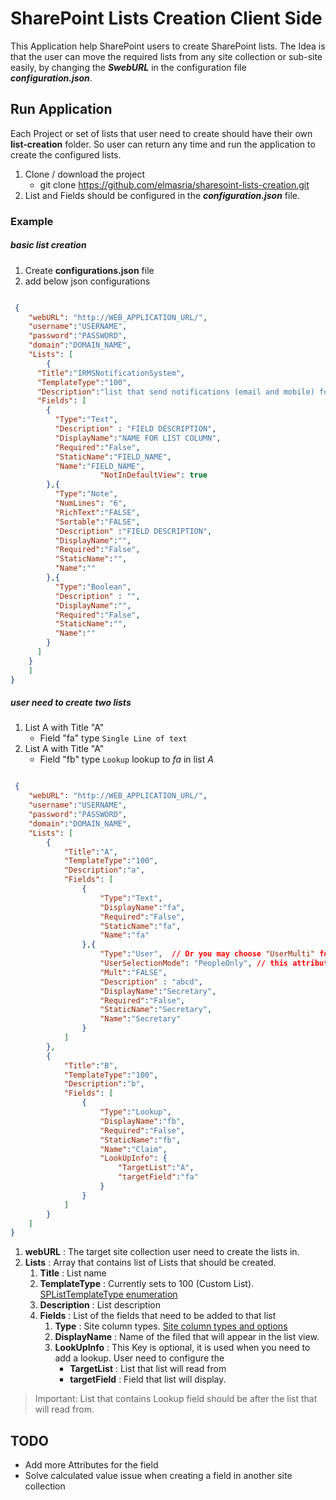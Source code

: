 # SharePoint Lists Creation Client Side

This Application help SharePoint users to create SharePoint lists. The Idea is that the user can move the required lists from any site collection or sub-site easily, by changing the **_SwebURL_** in the configuration file **_configuration.json_**.

## Run Application

Each Project or set of lists that user need to create should have their own **list-creation** folder. So user can return any time and run the application to create the configured lists.

1. Clone / download the project
	* git clone https://github.com/elmasria/sharesoint-lists-creation.git
2. List and Fields should be configured in the **_configuration.json_** file.

### Example

##### basic list creation

1. Create **configurations.json** file
2. add below json configurations

```json

 {
	"webURL": "http://WEB_APPLICATION_URL/",
	"username":"USERNAME",
	"password":"PASSWORD",
	"domain":"DOMAIN_NAME",
	"Lists": [
		{
      "Title":"IRMSNotificationSystem",
      "TemplateType":"100",
      "Description":"list that send notifications (email and mobile) for investors",
      "Fields": [
        {
          "Type":"Text",
          "Description" : "FIELD DESCRIPTION",
          "DisplayName":"NAME FOR LIST COLUMN",
          "Required":"False",
          "StaticName":"FIELD_NAME",
          "Name":"FIELD_NAME",
					"NotInDefaultView": true
        },{
          "Type":"Note",
          "NumLines": "6",
          "RichText":"FALSE",
          "Sortable":"FALSE",
          "Description" :"FIELD DESCRIPTION",
          "DisplayName":"",
          "Required":"False",
          "StaticName":"",
          "Name":""
        },{
          "Type":"Boolean",
          "Description" : "",
          "DisplayName":"",
          "Required":"False",
          "StaticName":"",
          "Name":""
        }
      ]
    }
	]
}


```

##### user need to create two lists

1. List A with Title "A"
	* Field "fa" type ``` Single Line of text ```
2. List A with Title "A"
	* Field "fb" type ``` Lookup ``` lookup to *fa* in list *A*

```json

 {
	"webURL": "http://WEB_APPLICATION_URL/",
	"username":"USERNAME",
	"password":"PASSWORD",
	"domain":"DOMAIN_NAME",
	"Lists": [
		{
			"Title":"A",
			"TemplateType":"100",
			"Description":"a",
			"Fields": [
				{
					"Type":"Text",
					"DisplayName":"fa",
					"Required":"False",
					"StaticName":"fa",
					"Name":"fa"
				},{
					"Type":"User",  // Or you may choose "UserMulti" for Select more than one user
					"UserSelectionMode": "PeopleOnly", // this attribute can be set to PeopleOnly or to PeopleAndGroups
					"Mult":"FALSE",
					"Description" : "abcd",
					"DisplayName":"Secretary",
					"Required":"False",
					"StaticName":"Secretary",
					"Name":"Secretary"
				}
			]
		},
		{
			"Title":"B",
			"TemplateType":"100",
			"Description":"b",
			"Fields": [
				{
					"Type":"Lookup",
					"DisplayName":"fb",
					"Required":"False",
					"StaticName":"fb",
					"Name":"Claim",
					"LookUpInfo": {
						"TargetList":"A",
						"targetField":"fa"
					}
				}
			]
		}
	]
}


```

1. **webURL** : The target site collection user need to create the lists in.
2. **Lists** : Array that contains list of Lists that should be created.
	1. **Title** : List name
	2. **TemplateType** : Currently sets to 100 (Custom List).  [SPListTemplateType enumeration](https://msdn.microsoft.com/en-us/library/microsoft.sharepoint.splisttemplatetype.aspx)
	3. **Description** : List description
	4. **Fields** : List of the fields that need to be added to that list
		1. **Type** : Site column types. [Site column types and options](https://support.office.com/en-us/article/Site-column-types-and-options-0d8ddb7b-7dc7-414d-a283-ee9dca891df7?ui=en-US&rs=en-US&ad=US)
		2. **DisplayName** : Name of the filed that will appear in the list view.
		3. **LookUpInfo** : This Key is optional, it is used when you need to add a lookup. User need to configure the
			* **TargetList** : List that list will read from
			* **targetField** : Field that list will display.


> Important: List that contains Lookup field should be after the list that will read from.


## TODO

* Add more Attributes for the field
* Solve calculated value issue when creating a field in another site collection
